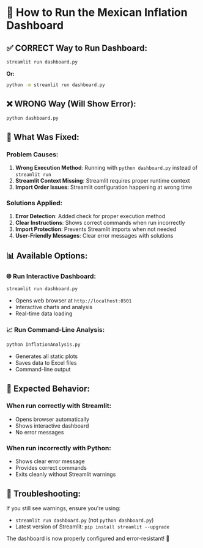 # 🚀 How to Run the Mexican Inflation Dashboard

## ✅ **CORRECT Way to Run Dashboard:**

```bash
streamlit run dashboard.py
```

**Or:**
```bash
python -m streamlit run dashboard.py
```

## ❌ **WRONG Way (Will Show Error):**

```bash
python dashboard.py
```

## 🔧 **What Was Fixed:**

### **Problem Causes:**
1. **Wrong Execution Method**: Running with `python dashboard.py` instead of `streamlit run`
2. **Streamlit Context Missing**: Streamlit requires proper runtime context
3. **Import Order Issues**: Streamlit configuration happening at wrong time

### **Solutions Applied:**
1. **Error Detection**: Added check for proper execution method
2. **Clear Instructions**: Shows correct commands when run incorrectly
3. **Import Protection**: Prevents Streamlit imports when not needed
4. **User-Friendly Messages**: Clear error messages with solutions

## 📊 **Available Options:**

### **🌐 Run Interactive Dashboard:**
```bash
streamlit run dashboard.py
```
- Opens web browser at `http://localhost:8501`
- Interactive charts and analysis
- Real-time data loading

### **📈 Run Command-Line Analysis:**
```bash
python InflationAnalysis.py
```
- Generates all static plots
- Saves data to Excel files
- Command-line output

## 🎯 **Expected Behavior:**

### **When run correctly with Streamlit:**
- Opens browser automatically
- Shows interactive dashboard
- No error messages

### **When run incorrectly with Python:**
- Shows clear error message
- Provides correct commands
- Exits cleanly without Streamlit warnings

## 🔧 **Troubleshooting:**

If you still see warnings, ensure you're using:
- `streamlit run dashboard.py` (not `python dashboard.py`)
- Latest version of Streamlit: `pip install streamlit --upgrade`

The dashboard is now properly configured and error-resistant! 🎉

